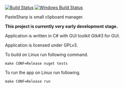 [![Build Status](https://travis-ci.org/hluk/PasteSharp.svg?branch=master)](https://travis-ci.org/hluk/PasteSharp)
[![Windows Build Status](https://ci.appveyor.com/api/projects/status/github/hluk/pastesharp?branch=master&svg=true)](https://ci.appveyor.com/project/hluk/pastesharp)

PasteSharp is small clipboard manager.

**This project is currently very early development stage.**

Application is written in C# with GUI toolkit Gtk#3 for GUI.

Application is licensed under GPLv3.

To build on Linux run following command.

    make CONF=Release nuget tests

To run the app on Linux run following.

    make CONF=Release run

